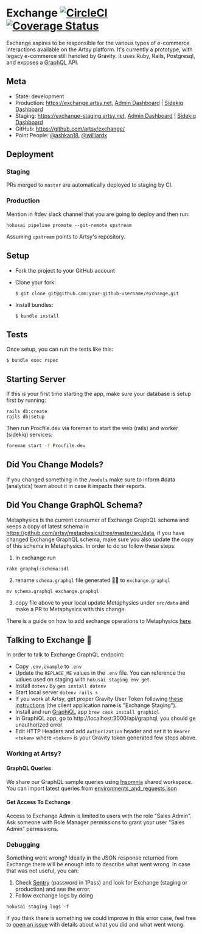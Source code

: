 # Exchange [![CircleCI](https://circleci.com/gh/artsy/exchange.svg?style=svg)](https://circleci.com/gh/artsy/exchange)  [![Coverage Status](https://coveralls.io/repos/github/artsy/exchange/badge.svg)](https://coveralls.io/github/artsy/exchange)
Exchange aspires to be responsible for the various types of e-commerce interactions available on the Artsy platform. It's currently a prototype, with legacy e-commerce still handled by Gravity. It uses Ruby, Rails, Postgresql, and exposes a [GraphQL](http://graphql-ruby.org/) API.

## Meta

* State: development
* Production: https://exchange.artsy.net, [Admin Dashboard](https://exchange.artsy.net/admin) | [Sidekiq Dashboard](https://exchange.artsy.net/admin/sidekiq)
* Staging: https://exchange-staging.artsy.net, [Admin Dashboard](https://exchange-staging.artsy.net/admin) | [Sidekiq Dashboard](https://exchange-staging.artsy.net/admin/sidekiq)
* GitHub: https://github.com/artsy/exchange/
* Point People: [@ashkan18][ashkan18], [@williardx][williardx]


## Deployment
### Staging
PRs merged to `master` are automatically deployed to staging by CI.

### Production
Mention in #dev slack channel that you are going to deploy and then run:
```
hokusai pipeline promote --git-remote upstream
```
Assuming `upstream` points to Artsy's repository.

## Setup

* Fork the project to your GitHub account

* Clone your fork:
  ```
  $ git clone git@github.com:your-github-username/exchange.git
  ```

* Install bundles:
  ```
  $ bundle install
  ```

## Tests

Once setup, you can run the tests like this:

```
$ bundle exec rspec
```

## Starting Server
If this is your first time starting the app, make sure your database is setup first by running:
```shell
rails db:create
rails db:setup
```

Then run Procfile.dev via foreman to start the web (rails) and worker (sidekiq)
services:

```bash
foreman start -f Procfile.dev
```

## Did You Change Models?
If you changed something in the `/models` make sure to inform #data (analytics) team about it in case it impacts their reports.

## Did You Change GraphQL Schema?
Metaphysics is the current consumer of Exchange GraphQL schema and keeps a copy of latest schema in https://github.com/artsy/metaphysics/tree/master/src/data, if you have changed Exchange GraphQL schema, make sure you also update the copy of this schema in Metaphysics. In order to do so follow these steps:
1) In exchange run
```shell
rake graphql:schema:idl
```
2) rename `schema.graphql` file generated ☝🏼 to `exchange.graphql`
```shell
mv schema.graphql exchange.graphql
```
3) copy file above to your local update Metaphysics under `src/data` and make a PR to Metaphysics with this change. 

There is a guide on how to add exchange operations to Metaphysics [here](https://github.com/artsy/metaphysics/blob/master/docs/create_exchange_operations.md)


## Talking to Exchange 🤑
In order to talk to Exchange GraphQL endpoint:
- Copy `.env.example` to `.env`
- Update the `REPLACE_ME` values in the `.env` file. You can reference the values used on staging with `hokusai staging env get`.
- Install `dotenv` by `gem install dotenv`
- Start local server `dotenv rails s`
- If you work at Artsy, get proper Gravity User Token following [these instructions](https://github.com/artsy/gravity/blob/master/doc/ApiAuthentication.md#fetching-a-user-jwt-for-the-target-service) (the client application name is "Exchange Staging").
- Install and run [GraphiQL](https://github.com/skevy/graphiql-app) app `brew cask install graphiql`
- In GraphiQL app, go to http://localhost:3000/api/graphql, you should ge unauthorized error
- Edit HTTP Headers and add `Authorization` header and set it to `Bearer <token>` where `<token>` is your Gravity token generated few steps above.

### Working at Artsy?

#### GraphQL Queries
We share our GraphQL sample queries using [Insomnia](https://insomnia.rest/) shared workspace. You can import latest queries from [environments_and_requests.json](https://github.com/artsy/potential/tree/master/insomnia)

#### Get Access To Exchange
Access to Exchange Admin is limited to users with the role "Sales Admin". Ask someone with Role Manager permissions to grant your user "Sales Admin" permissions.

### Debugging
Something went wrong? Ideally in the JSON response returned from Exchange there will be enough info to describe what went wrong. In case that was not useful, you can:

1) Check [Sentry](https://sentry.io) (password in 1Pass) and look for Exchange (staging or production) and see the error.
2) Follow exchange logs by doing
```shell
hokusai staging logs -f
```

If you think there is something we could improve in this error case, feel free to [open an issue](https://github.com/artsy/exchange/issues/new) with details about what you did and what went wrong.


[ashkan18]: https://github.com/ashkan18
[williardx]: https://github.com/williardx

